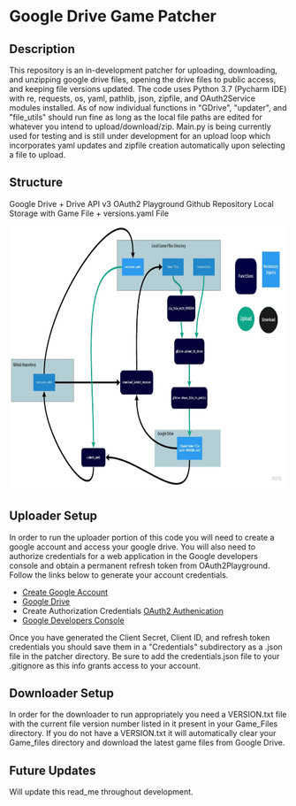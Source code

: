 # Google Drive Game Patcher

## Description
This repository is an in-development patcher for uploading, downloading, and unzipping google drive files, opening the drive files to public access, 
and keeping file versions updated. The code uses Python 3.7 (Pycharm IDE) with re, requests, os, yaml, pathlib, json, zipfile, and OAuth2Service modules installed.
As of now individual functions in "GDrive", "updater", and "file_utils" should run fine as long as the local file paths 
are edited for whatever you intend to upload/download/zip. 
Main.py is being currently used for testing and is still under development for an upload loop which incorporates yaml updates and zipfile creation automatically
upon selecting a file to upload.


## Structure
Google Drive + Drive API v3
OAuth2 Playground
Github Repository
Local Storage with Game File + versions.yaml File

<p align="center">
    <img width="811" height="480" src="Documentation/Patcher_Structure.jpg">
</p>


## Uploader Setup
In order to run the uploader portion of this code you will need to create a google account and access your google drive. 
You will also need to authorize credentials for a web application in the Google developers console and obtain a permanent refresh token from OAuth2Playground. 
Follow the links below to generate your account credentials.
 
- [Create Google Account](https://accounts.google.com/signup/v2/webcreateaccount?hl=en&flowName=GlifWebSignIn&flowEntry=SignUp)
- [Google Drive](https://drive.google.com/)
- Create Authorization Credentials [OAuth2 Authenication](https://developers.google.com/adwords/api/docs/guides/authentication)
- [Google Developers Console](https://console.developers.google.com/)

Once you have generated the Client Secret, Client ID, and refresh token credentials you should save them in a "Credentials" subdirectory as a .json file in the patcher directory. 
Be sure to add the credentials.json file to your .gitignore as this info grants access to your account.





## Downloader Setup
In order for the downloader to run appropriately you need a VERSION.txt file with the current file version number listed in it present in your Game_Files directory.
If you do not have a VERSION.txt it will automatically clear your Game_files directory and download the latest game files from Google Drive.

## Future Updates
Will update this read_me throughout development.
